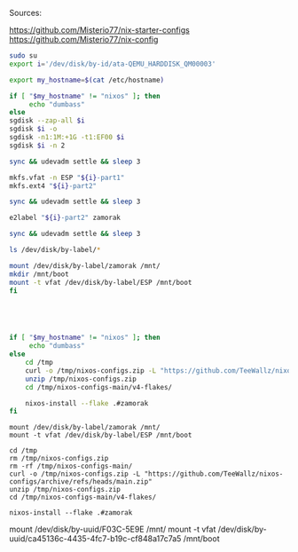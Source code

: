 Sources:

https://github.com/Misterio77/nix-starter-configs
https://github.com/Misterio77/nix-config



```bash
sudo su
export i='/dev/disk/by-id/ata-QEMU_HARDDISK_QM00003'

export my_hostname=$(cat /etc/hostname)

if [ "$my_hostname" != "nixos" ]; then
     echo "dumbass"
else
sgdisk --zap-all $i
sgdisk $i -o
sgdisk -n1:1M:+1G -t1:EF00 $i
sgdisk $i -n 2

sync && udevadm settle && sleep 3

mkfs.vfat -n ESP "${i}-part1"
mkfs.ext4 "${i}-part2"

sync && udevadm settle && sleep 3

e2label "${i}-part2" zamorak

sync && udevadm settle && sleep 3

ls /dev/disk/by-label/*

mount /dev/disk/by-label/zamorak /mnt/
mkdir /mnt/boot
mount -t vfat /dev/disk/by-label/ESP /mnt/boot
fi





if [ "$my_hostname" != "nixos" ]; then
     echo "dumbass"
else
    cd /tmp
    curl -o /tmp/nixos-configs.zip -L "https://github.com/TeeWallz/nixos-configs/archive/refs/heads/main.zip"
    unzip /tmp/nixos-configs.zip
    cd /tmp/nixos-configs-main/v4-flakes/

    nixos-install --flake .#zamorak
fi

```


```
mount /dev/disk/by-label/zamorak /mnt/
mount -t vfat /dev/disk/by-label/ESP /mnt/boot

```

```
cd /tmp
rm /tmp/nixos-configs.zip
rm -rf /tmp/nixos-configs-main/
curl -o /tmp/nixos-configs.zip -L "https://github.com/TeeWallz/nixos-configs/archive/refs/heads/main.zip"
unzip /tmp/nixos-configs.zip
cd /tmp/nixos-configs-main/v4-flakes/

nixos-install --flake .#zamorak
```



mount /dev/disk/by-uuid/F03C-5E9E /mnt/
mount -t vfat /dev/disk/by-uuid/ca45136c-4435-4fc7-b19c-cf848a17c7a5 /mnt/boot


